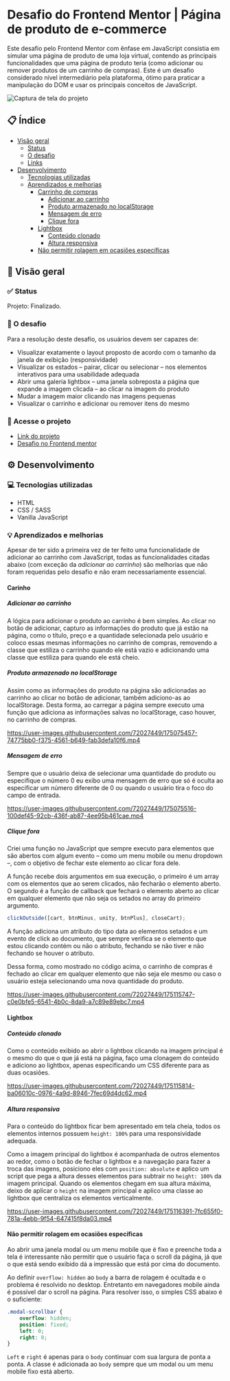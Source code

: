 # Desafio do Frontend Mentor | Página de produto de e-commerce

Este desafio pelo Frontend Mentor com ênfase em JavaScript consistia em simular uma página de produto de uma loja virtual, contendo as principais funcionalidades que uma página de produto teria (como adicionar ou remover produtos de um carrinho de compras). Este é um desafio considerado nível intermediário pela plataforma, ótimo para praticar a manipulação do DOM e usar os principais conceitos de JavaScript.

![Captura de tela do projeto](https://user-images.githubusercontent.com/72027449/175047749-4265a5cd-80a0-4f29-9f21-8e78e21ec4a5.png)

## 📋 Índice

* [Visão geral](#-visão-geral)
    * [Status](#-status)
    * [O desafio](#-o-desafio)
    * [Links](#-acesse-o-projeto)
* [Desenvolvimento](#%EF%B8%8F-desenvolvimento)
    * [Tecnologias utilizadas](#-tecnologias-utilizadas)
    * [Aprendizados e melhorias](#-aprendizados-e-melhorias)
        * [Carrinho de compras](#carrinho-de-compras)
            * [Adicionar ao carrinho](#adicionar-ao-carrinho)
            * [Produto armazenado no localStorage](#produto-armazenado-no-localStorage)
            * [Mensagem de erro](#mensagem-de-erro)
            * [Clique fora](#clique-fora)
        * [Lightbox](#lightbox)
            * [Conteúdo clonado](#conteúdo-clonado)
            * [Altura responsiva](#altura-responsiva)
        * [Não permitir rolagem em ocasiões específicas](#Não-permitir-rolagem-em-ocasiões-específicas)

## 🔎 Visão geral

### ✅ Status

Projeto: Finalizado.

### 🏁 O desafio

Para a resolução deste desafio, os usuários devem ser capazes de:

* Visualizar exatamente o layout proposto de acordo com o tamanho da janela de exibição (responsividade)
* Visualizar os estados – pairar, clicar ou selecionar – nos elementos interativos para uma usabilidade adequada
* Abrir uma galeria lightbox – uma janela sobreposta a página que expande a imagem clicada – ao clicar na imagem do produto
* Mudar a imagem maior clicando nas imagens pequenas
* Visualizar o carrinho e adicionar ou remover itens do mesmo

### 🔗 Acesse o projeto

* [Link do projeto](https://leo-henrique.github.io/pagina-de-produto/)
* [Desafio no Frontend mentor](https://www.frontendmentor.io/challenges/ecommerce-product-page-UPsZ9MJp6)

## ⚙️ Desenvolvimento

### 💻 Tecnologias utilizadas

* HTML
* CSS / SASS
* Vanilla JavaScript

### 💡 Aprendizados e melhorias

Apesar de ter sido a primeira vez de ter feito uma funcionalidade de adicionar ao carrinho com JavaScript, todas as funcionalidades citadas abaixo (com exceção da *adicionar ao carrinho*) são melhorias que não foram requeridas pelo desafio e não eram necessariamente essencial.

#### Carinho

##### Adicionar ao carrinho

A lógica para adicionar o produto ao carrinho é bem simples. Ao clicar no botão de adicionar, capturo as informações do produto que já estão na página, como o título, preço e a quantidade selecionada pelo usuário e coloco essas mesmas informações no carrinho de compras, removendo a classe que estiliza o carrinho quando ele está vazio e adicionando uma classe que estiliza para quando ele está cheio.

##### Produto armazenado no localStorage

Assim como as informações do produto na página são adicionadas ao carrinho ao clicar no botão de adicionar, também adiciono-as ao localStorage. Desta forma, ao carregar a página sempre executo uma função que adiciona as informações salvas no localStorage, caso houver, no carrinho de compras.

https://user-images.githubusercontent.com/72027449/175075457-74775bb0-f375-4561-b649-fab3defa10f6.mp4

##### Mensagem de erro

Sempre que o usuário deixa de selecionar uma quantidade do produto ou especifique o número 0 eu exibo uma mensagem de erro que só é oculta ao especificar um número diferente de 0 ou quando o usuário tira o foco do campo de entrada.

https://user-images.githubusercontent.com/72027449/175075516-100def45-92cb-436f-ab87-4ee95b461cae.mp4

##### Clique fora

Criei uma função no JavaScript que sempre executo para elementos que são abertos com algum evento – como um menu mobile ou menu dropdown –, com o objetivo de fechar este elemento ao clicar fora dele.

A função recebe dois argumentos em sua execução, o primeiro é um array com os elementos que ao serem clicados, não fecharão o elemento aberto. O segundo é a função de callback que fechará o elemento aberto ao clicar em qualquer elemento que não seja os setados no array do primeiro argumento.

```js
clickOutside([cart, btnMinus, unity, btnPlus], closeCart);
```

A função adiciona um atributo do tipo data ao elementos setados e um evento de click ao documento, que sempre verifica se o elemento que estou clicando contém ou não o atributo, fechando se não tiver e não fechando se houver o atributo.

Dessa forma, como mostrado no código acima, o carrinho de compras é fechado ao clicar em qualquer elemento que não seja ele mesmo ou caso o usuário esteja selecionando uma nova quantidade do produto.

https://user-images.githubusercontent.com/72027449/175115747-c0e0bfe5-6541-4b0c-8da9-a7c89e89ebc7.mp4

#### Lightbox

##### Conteúdo clonado

Como o conteúdo exibido ao abrir o lightbox clicando na imagem principal é o mesmo do que o que já está na página, faço uma clonagem do conteúdo e adiciono ao lightbox, apenas especificando um CSS diferente para as duas ocasiões.

https://user-images.githubusercontent.com/72027449/175115814-ba06010c-0976-4a9d-8946-7fec69d4dc62.mp4

##### Altura responsiva

Para o conteúdo do lightbox ficar bem apresentado em tela cheia, todos os elementos internos possuem `height: 100%` para uma responsividade adequada.

Como a imagem principal do lightbox é acompanhada de outros elementos ao redor, como o botão de fechar o lightbox e a navegação para fazer a troca das imagens, posiciono eles com `position: absolute` e aplico um script que pega a altura desses elementos para subtrair no `height: 100%` da imagem principal. Quando os elementos chegam em sua altura máxima, deixo de aplicar o `height` na imagem principal e aplico uma classe ao lightbox que centraliza os elementos verticalmente.

https://user-images.githubusercontent.com/72027449/175116391-7fc655f0-781a-4ebb-9f54-647415f8da03.mp4

#### Não permitir rolagem em ocasiões específicas

Ao abrir uma janela modal ou um menu mobile que é fixo e preenche toda a tela é interessante não permitir que o usuário faça o scroll da página, já que o que está sendo exibido dá a impressão que está por cima do documento.

Ao definir `overflow: hidden` ao `body` a barra de rolagem é ocultada e o problema é resolvido no desktop. Entretanto em navegadores mobile ainda é possível dar o scroll na página. Para resolver isso, o simples CSS abaixo é o suficiente:

```scss
.modal-scrollbar {
    overflow: hidden;
    position: fixed;
    left: 0;
    right: 0;
}
```

`Left` e `right` é apenas para o `body` continuar com sua largura de ponta a ponta. A classe é adicionada ao `body` sempre que um modal ou um menu mobile fixo está aberto.
